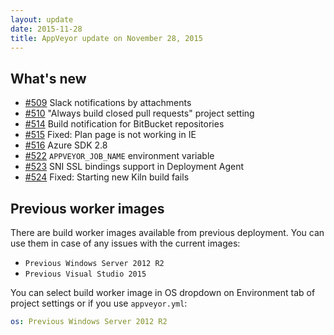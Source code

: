 ```yaml
---
layout: update
date: 2015-11-28
title: AppVeyor update on November 28, 2015
---
```


## What's new

* [#509](https://github.com/appveyor/ci/issues/509) Slack notifications by attachments
* [#510](https://github.com/appveyor/ci/issues/510) "Always build closed pull requests" project setting
* [#514](https://github.com/appveyor/ci/issues/514) Build notification for BitBucket repositories
* [#515](https://github.com/appveyor/ci/issues/515) Fixed: Plan page is not working in IE
* [#516](https://github.com/appveyor/ci/issues/516) Azure SDK 2.8
* [#522](https://github.com/appveyor/ci/issues/522) `APPVEYOR_JOB_NAME` environment variable
* [#523](https://github.com/appveyor/ci/issues/523) SNI SSL bindings support in Deployment Agent
* [#524](https://github.com/appveyor/ci/issues/524) Fixed: Starting new Kiln build fails

## Previous worker images

There are build worker images available from previous deployment. You can use them in case of any issues with the current images:

* `Previous Windows Server 2012 R2`
* `Previous Visual Studio 2015`

You can select build worker image in OS dropdown on Environment tab of project settings or if you use `appveyor.yml`:

```yaml
os: Previous Windows Server 2012 R2
```
